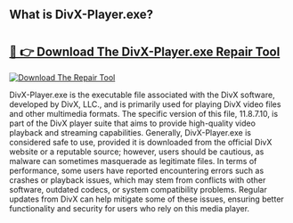 ## What is DivX-Player.exe? 

# <h2><a href="https://exedetect.com/download.php?DivX-Player.exe">🔗 👉 Download The DivX-Player.exe Repair Tool</a></h2>

[![Download The Repair Tool](https://exedetect.com/download-button.jpg)](https://exedetect.com/download.php?DivX-Player.exe)

DivX-Player.exe is the executable file associated with the DivX software, developed by DivX, LLC., and is primarily used for playing DivX video files and other multimedia formats. The specific version of this file, 11.8.7.10, is part of the DivX player suite that aims to provide high-quality video playback and streaming capabilities. Generally, DivX-Player.exe is considered safe to use, provided it is downloaded from the official DivX website or a reputable source; however, users should be cautious, as malware can sometimes masquerade as legitimate files. In terms of performance, some users have reported encountering errors such as crashes or playback issues, which may stem from conflicts with other software, outdated codecs, or system compatibility problems. Regular updates from DivX can help mitigate some of these issues, ensuring better functionality and security for users who rely on this media player.